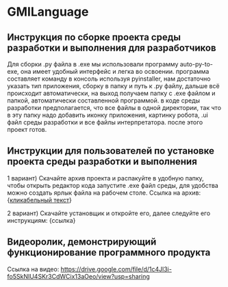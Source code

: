 # GMILanguage

## Инструкция по сборке проекта среды разработки и выполнения для разработчиков

Для сборки .py файла в .exe мы использовали программу auto-py-to-exe,
она имеет удобный интерфейс и легка во освоении. программа составляет команду в консоль используя pyinstaller, 
нам достаточно указать тип приложения, сборку в папку и путь к .py файлу, 
дальше всё происходит автоматически, на выход получаем папку с .exe файлом и папкой, автоматически составленной программой.
в коде среды разработки предполагается, что все файлы в одной директории,
так  что в эту папку надо добавить иконку приложения,  картинку робота, 
.ui  файл среды разработки и все файлы интерпретатора. после этого проект готов.

## Инструкции для пользователей по установке проекта среды разработки и выполнения

1 вариант) Скачайте архив проекта и распакуйте в удобную папку,
чтобы открыть редактор кода запустите .ехе файл среды, 
для удобства можно создать ярлык файла на рабочем столе. Ссылка на архив: {[кликабельный текст](https://drive.google.com/file/d/1V2bumfc-QaoxVG9BybQPtluoM5tNxoZE/view?usp=sharing)}

2 вариант) Скачайте установщик и откройте его, далее следуйте его инструкциям: {ссылка}

## Видеоролик, демонстрирующий функционирование программного продукта
Ссылка на видео: https://drive.google.com/file/d/1c4Jl3i-fo5SkNIU4SKr3CdWCix13aOeo/view?usp=sharing
